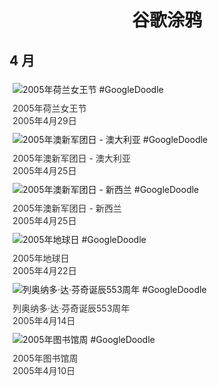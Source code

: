 
<h1 align="center"> 谷歌涂鸦 </h1>




## 4 月

<div class="image">


<img src="https://www.google.com/logos/2005/queens_day05.gif" alt="2005年荷兰女王节 #GoogleDoodle" style="margin: 5px"/>
<div class="info" style="font-size: 14px; color:#333333; margin:5px"><div class="title">2005年荷兰女王节</div><div class="date">2005年4月29日</div></div>

<img src="https://lh3.googleusercontent.com/Wfx5WqaR6P4c1wv_hpm_KVXCMK4bCRai-hNe4f1e1vY7ZjAhusg4R5zFaqIT5PH-77QX7fyO2b059MXgbVw0xy2uGpj4vojcGVN89tO9=s660" alt="2005年澳新军团日 - 澳大利亚 #GoogleDoodle" style="margin: 5px"/>
<div class="info" style="font-size: 14px; color:#333333; margin:5px"><div class="title">2005年澳新军团日 - 澳大利亚</div><div class="date">2005年4月25日</div></div>

<img src="https://www.google.com/logos/2005/anzac_day05_nz.gif" alt="2005年澳新军团日 - 新西兰 #GoogleDoodle" style="margin: 5px"/>
<div class="info" style="font-size: 14px; color:#333333; margin:5px"><div class="title">2005年澳新军团日 - 新西兰</div><div class="date">2005年4月25日</div></div>

<img src="https://lh3.googleusercontent.com/s_ORBlpsv_TuLj58iBpjjG9sWVoSAonUL-pV5hfPOviCMTc_hIR7Yo0yWDWhJu_d0Yshs_KLVXOaai_2DqkmsZ-d8i3zRNXyBCZN07eH=s660" alt="2005年地球日 #GoogleDoodle" style="margin: 5px"/>
<div class="info" style="font-size: 14px; color:#333333; margin:5px"><div class="title">2005年地球日</div><div class="date">2005年4月22日</div></div>

<img src="https://lh3.googleusercontent.com/juFaLepkCDx3vxlo0M4kApzrBWZfpfoUZgLht5FeRdjgVJFpTFT4t_h3mcPnXE1DGlbHjsz0lSi7oRAatJBCpVvfI4ygJbdWP2Wz-lhX6g=s660" alt="列奥纳多·达·芬奇诞辰553周年 #GoogleDoodle" style="margin: 5px"/>
<div class="info" style="font-size: 14px; color:#333333; margin:5px"><div class="title">列奥纳多·达·芬奇诞辰553周年</div><div class="date">2005年4月14日</div></div>

<img src="https://lh3.googleusercontent.com/VZi9VyJLZsQW0XUTTvvFTRdj58S-Uoo2lX2vVtk_xWQk_3c52PlL7u3PPf95G56TURzVDIq69ulJVIMgB532fUnZ04AexUF6oFVL6mGI=s660" alt="2005年图书馆周 #GoogleDoodle" style="margin: 5px"/>
<div class="info" style="font-size: 14px; color:#333333; margin:5px"><div class="title">2005年图书馆周</div><div class="date">2005年4月10日</div></div>

</div>









